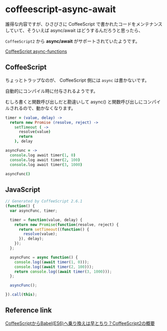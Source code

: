 # coffeescript-async-await

誰得な内容ですが、ひさびさに CoffeeScript で書かれたコードをメンテナンスしていて、そういえば async/await はどうするんだろうと思ったら、

`CoffeeScript2` から **async/await** がサポートされていたようです。

[CoffeeScript async-functions](https://coffeescript.org/#async-functions)

## CoffeeScript

ちょっとトラップなのが、 CoffeeScript 側には `async` は書かないです。

自動的にコンパイル時に付与されるようです。

むしろ書くと関数呼び出しだと勘違いして async() と関数呼び出しにコンパイルされるので、動かなくなります。

```coffeescript
timer = (value, delay) ->
  return new Promise (resolve, reject) ->
    setTimeout ( ->
      resolve(value)
      return
    ), delay

asyncFunc = ->
  console.log await timer(1, 0)
  console.log await timer(2, 100)
  console.log await timer(3, 1000)

asyncFunc()
```

## JavaScript

```javascript
// Generated by CoffeeScript 2.6.1
(function() {
  var asyncFunc, timer;

  timer = function(value, delay) {
    return new Promise(function(resolve, reject) {
      return setTimeout((function() {
        resolve(value);
      }), delay);
    });
  };

  asyncFunc = async function() {
    console.log((await timer(1, 0)));
    console.log((await timer(2, 100)));
    return console.log((await timer(3, 1000)));
  };

  asyncFunc();

}).call(this);
```

## Reference link

[CoffeeScriptからBabel(ES6)へ乗り換えは早とちり？CoffeeScript2の概要](https://kanasys.com/tech/649#index6)
